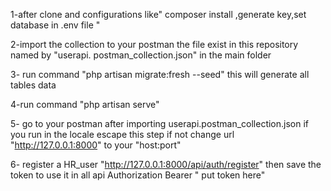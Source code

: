 1-after clone and configurations like" composer install ,generate key,set database in  .env file  "

2-import the collection to your postman the file exist in this repository named by "userapi.
postman_collection.json" in the main folder

3- run command "php artisan  migrate:fresh --seed"  this will generate all tables data

4-run command "php artisan serve" 

5- go to your postman after importing  userapi.postman_collection.json  if you run in the locale  escape this step if not change  url "http://127.0.0.1:8000" to your "host:port"

6- register a HR_user "http://127.0.0.1:8000/api/auth/register"  then save the token to use it in all api  Authorization Bearer " put token here"